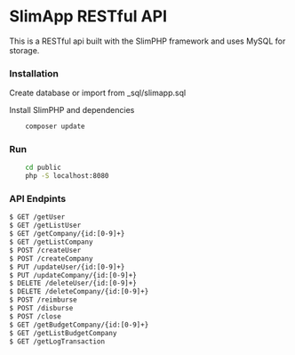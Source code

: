 # SlimApp RESTful API

This is a RESTful api built with the SlimPHP framework and uses MySQL for storage.

### Installation
Create database or import from _sql/slimapp.sql

Install SlimPHP and dependencies
```sh 
    composer update
```

### Run

```sh 
    cd public
    php -S localhost:8080 
```

### API Endpints
```sh
$ GET /getUser
$ GET /getListUser
$ GET /getCompany/{id:[0-9]+}
$ GET /getListCompany
$ POST /createUser
$ POST /createCompany
$ PUT /updateUser/{id:[0-9]+}
$ PUT /updateCompany/{id:[0-9]+}
$ DELETE /deleteUser/{id:[0-9]+}
$ DELETE /deleteCompany/{id:[0-9]+}
$ POST /reimburse
$ POST /disburse
$ POST /close
$ GET /getBudgetCompany/{id:[0-9]+}
$ GET /getListBudgetCompany
$ GET /getLogTransaction
```
